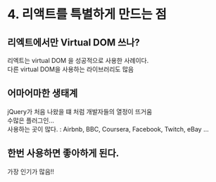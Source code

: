 # 4. 리액트를 특별하게 만드는 점

## 리엑트에서만 Virtual DOM 쓰나?

리엑트는 virtual DOM 을 성공적으로 사용한 사례이다.  
다른 virtual DOM을 사용하는 라이브러리도 많음  

## 어마어마한 생태계

jQuery가 처음 나왔을 떄 처럼 개발자들의 열정이 뜨거움  
수많은 플러그인...  
사용하는 곳이 많다. : Airbnb, BBC, Coursera, Facebook, Twitch, eBay ...  

## 한번 사용하면 좋아하게 된다.

가장 인기가 많음!!  

